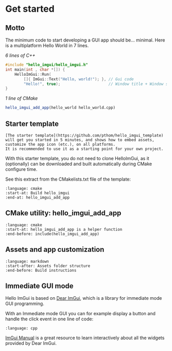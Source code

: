# Get started

## Motto

The minimum code to start developing a GUI app should be... minimal. Here is a multiplatform Hello World in 7 lines.

*6 lines of C++*
```cpp
#include "hello_imgui/hello_imgui.h"
int main(int , char *[]) {
    HelloImGui::Run(
        []{ ImGui::Text("Hello, world!"); }, // Gui code
        "Hello!", true);                     // Window title + Window size auto
}
```

*1 line of CMake*
```cmake
hello_imgui_add_app(hello_world hello_world.cpp)
```


## Starter template

```{tip}
[The starter template](https://github.com/pthom/hello_imgui_template) will get you started in 5 minutes, and shows how to embed assets, customize the app icon (etc.), on all platforms.
It is recommended to use it as a starting point for your own project.
```

With this starter template, you do not need to clone HelloImGui, as it (optionally) can be downloaded and built automatically during CMake configure time.

See this extract from the CMakelists.txt file of the template:

```{literalinclude} ../../_example_integration/CMakeLists.txt
:language: cmake
:start-at: Build hello_imgui
:end-at: hello_imgui_add_app
```


## CMake utility: hello_imgui_add_app

```{literalinclude} ../../CMakeLists.txt
:language: cmake
:start-at: hello_imgui_add_app is a helper function
:end-before: include(hello_imgui_add_app)
```


## Assets and app customization

```{literalinclude} ../../_example_integration/Readme.md
:language: markdown
:start-after: Assets folder structure
:end-before: Build instructions
```

## Immediate GUI mode

Hello ImGui is based on [Dear ImGui](https://github.com/ocornut/imgui), which is a library for immediate mode GUI programming.

With an Immediate mode GUI you can for example display a button and handle the click event in one line of code:

```{literalinclude} ../../src/hello_imgui_demos/hello_globe/hello_globe.main.cpp
:language: cpp
```

[ImGui Manual](https://pthom.github.io/imgui_manual_online/manual/imgui_manual.html) is a great resource to learn interactively about all the widgets provided by Dear ImGui.
